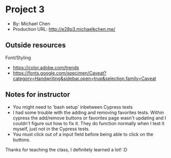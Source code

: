 # Project 3

- By: Michael Chen
- Production URL: <http://e28p3.michaelkchen.me/>

## Outside resources

Font/Styling

- <https://color.adobe.com/trends>
- <https://fonts.google.com/specimen/Caveat?category=Handwriting&sidebar.open=true&selection.family=Caveat>

## Notes for instructor

- You might need to 'bash setup' inbetween Cypress tests
- I had some trouble with the adding and removing favorites tests. Within cypress the add/remove buttons or favorites page wasn't updating and I couldn't figure out how to fix it. They do function normally when I test it myself, just not in the Cypress tests.
- You must click out of a input field before being able to click on the buttons.

Thanks for teaching the class, I definitely learned a lot! :D
